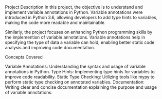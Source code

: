 Project Description
In this project, the objective is to understand and implement variable annotations in Python. Variable annotations were introduced in Python 3.6, allowing developers to add type hints to variables, making the code more readable and maintainable.

Similarly, the project focuses on enhancing Python programming skills by the implemention of variable annotations. Variable annotations help in specifying the type of data a variable can hold, enabling better static code analysis and improving code documentation.

Concepts Covered

Variable Annotations: Understanding the syntax and usage of variable annotations in Python.
Type Hints: Implementing type hints for variables to improve code readability.
Static Type Checking: Utilizing tools like mypy to perform static type checking on annotated variables.
Documentation: Writing clear and concise documentation explaining the purpose and usage of variable annotations.

